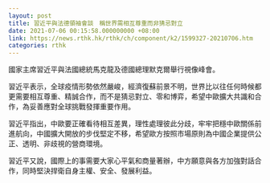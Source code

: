 ```yaml
---
layout: post
title: 習近平與法德領袖會談　稱世界需相互尊重而非猜忌對立
date: 2021-07-06 00:15:58.000000000 +08:00
link: https://news.rthk.hk/rthk/ch/component/k2/1599327-20210706.htm
categories: rthk
---
```


國家主席習近平與法國總統馬克龍及德國總理默克爾舉行視像峰會。

習近平表示，全球疫情形勢依然嚴峻，經濟復蘇前景不明，世界比以往任何時候都更需要相互尊重、精誠合作，而不是猜忌對立、零和博弈，希望中歐擴大共識和合作，為妥善應對全球挑戰發揮重要作用。

習近平指出，中歐要正確看待相互差異，理性處理彼此分歧，牢牢把穩中歐關係前進航向，中國擴大開放的步伐堅定不移，希望歐方按照市場原則為中國企業提供公正、透明、非歧視的營商環境。

習近平又說，國際上的事需要大家心平氣和商量著辦，中方願意與各方加強對話合作，同時堅決捍衛自身主權、安全、發展利益。

